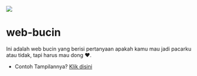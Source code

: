 <a href="//jauhariq.github.io/web-bucin/"><img src="https://i.pinimg.com/736x/e6/29/3a/e6293a3237257a3d26a3008b3a15f81c.jpg"/></a>

# web-bucin
Ini adalah web bucin yang berisi pertanyaan apakah kamu mau jadi pacarku atau tidak, tapi harus mau dong ❤️.

* Contoh Tampilannya? <a href="//jauhariq.github.io/web-bucin/">Klik disini</a>
